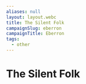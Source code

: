 ```yaml
---
aliases: null
layout: layout.webc
title: The Silent Folk
campaignSlug: eberron
campaignTitle: Eberron
tags:
  - other
---
```

# The Silent Folk
